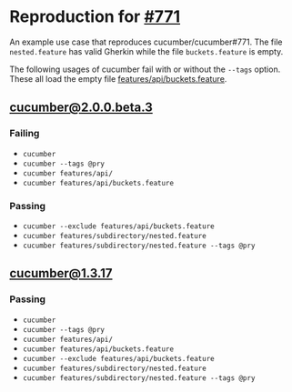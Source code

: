 # Reproduction for [#771](https://github.com/cucumber/cucumber/issues/771)
An example use case that reproduces cucumber/cucumber#771. The file `nested.feature` has valid Gherkin while the file `buckets.feature` is empty.

The following usages of cucumber fail with or without the `--tags` option. These all load the empty file [features/api/buckets.feature](features/api/buckets.feature).

## [cucumber@2.0.0.beta.3](https://github.com/erran/cucumber-issue-771/tree/2.0.0.beta.3#readme)
### Failing
* `cucumber`
* `cucumber --tags @pry`
* `cucumber features/api/`
* `cucumber features/api/buckets.feature`

### Passing
* `cucumber --exclude features/api/buckets.feature`
* `cucumber features/subdirectory/nested.feature`
* `cucumber features/subdirectory/nested.feature --tags @pry`

## [cucumber@1.3.17](https://github.com/erran/cucumber-issue-771/tree/v1.3.x#readme)
### Passing
* `cucumber`
* `cucumber --tags @pry`
* `cucumber features/api/`
* `cucumber features/api/buckets.feature`
* `cucumber --exclude features/api/buckets.feature`
* `cucumber features/subdirectory/nested.feature`
* `cucumber features/subdirectory/nested.feature --tags @pry`
